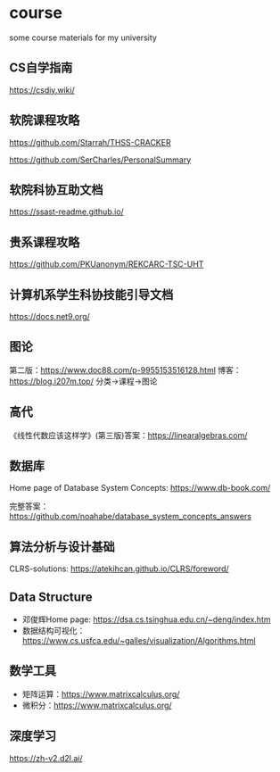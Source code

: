 # course
some course materials for my university
## CS自学指南
https://csdiy.wiki/

## 软院课程攻略
https://github.com/Starrah/THSS-CRACKER

https://github.com/SerCharles/PersonalSummary
## 软院科协互助文档
https://ssast-readme.github.io/

## 贵系课程攻略
https://github.com/PKUanonym/REKCARC-TSC-UHT

## 计算机系学生科协技能引导文档
https://docs.net9.org/


## 图论
第二版：https://www.doc88.com/p-9955153516128.html
博客：https://blog.i207m.top/ 分类->课程->图论

## 高代
《线性代数应该这样学》(第三版)答案：https://linearalgebras.com/

## 数据库
Home page of Database System Concepts: https://www.db-book.com/

完整答案：https://github.com/noahabe/database_system_concepts_answers
## 算法分析与设计基础
CLRS-solutions: https://atekihcan.github.io/CLRS/foreword/

## Data Structure
- 邓俊辉Home page: https://dsa.cs.tsinghua.edu.cn/~deng/index.htm
- 数据结构可视化：https://www.cs.usfca.edu/~galles/visualization/Algorithms.html


## 数学工具
- 矩阵运算：https://www.matrixcalculus.org/
- 微积分：https://www.matrixcalculus.org/

## 深度学习
https://zh-v2.d2l.ai/
